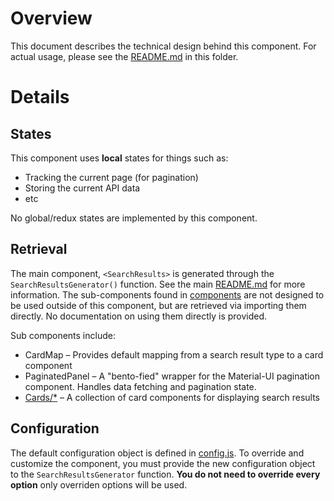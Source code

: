 # Overview

This document describes the technical design behind this component. For actual usage, please see the [README.md](./README.md) in this folder.

# Details

## States

This component uses **local** states for things such as:

- Tracking the current page (for pagination)
- Storing the current API data
- etc

No global/redux states are implemented by this component.

## Retrieval

The main component, `<SearchResults>` is generated through the `SearchResultsGenerator()` function. See the main [README.md](./README.md) for more information. The sub-components found in [components](./components/) are not designed to be used outside of this component, but are retrieved via importing them directly. No documentation on using them directly is provided.

Sub components include:

- CardMap – Provides default mapping from a search result type to a card component
- PaginatedPanel – A "bento-fied" wrapper for the Material-UI pagination component. Handles data fetching and pagination state.
- [Cards/*](components/Cards/) – A collection of card components for displaying search results

## Configuration

The default configuration object is defined in [config.js](./config.js). To override and customize the component, you must provide the new configuration object to the `SearchResultsGenerator` function. **You do not need to override every option** only overriden options will be used.
